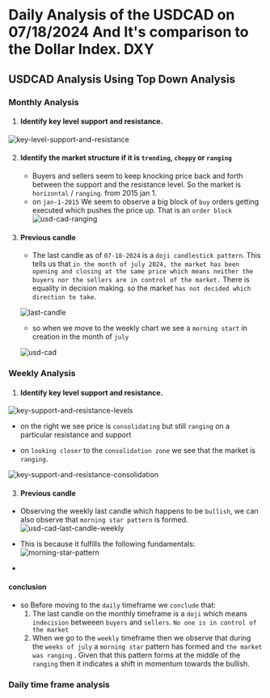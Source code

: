 # Daily Analysis of the USDCAD  on 07/18/2024 And It's comparison to the Dollar Index. DXY

## USDCAD Analysis Using Top Down Analysis

### Monthly Analysis
1) #### Identify key level support and resistance.
![key-level-support-and-resistance](./Assets/monthly-analysis-key-level-support-and-resistance.png)

2) #### Identify the market structure if it is `trending`, `choppy` or `ranging`
    - Buyers and sellers seem to keep knocking price back and forth between the support and the resistance level. So the market is `horizontal` / `ranging`. from 2015 jan 1. 
    - on `jan-1-2015` We seem to observe a big block of `buy` orders getting executed which pushes the price up. That is an `order block`
    ![usd-cad-ranging](./Assets/usd-cad-ranging.png)

3) #### Previous candle

    - The last candle as of `07-18-2024` is a `doji candlestick pattern`. This tells us that `in the month of july 2024, the market has been opening and closing at the same price which means neither the buyers nor the sellers are in control of the market.` There is equality in decision making. so the market `has not decided which direction to take`.

    ![last-candle](./Assets/usd-cad-last-candle.png)

    - so when we move to the weekly chart we see a `morning start` in creation in the month of `july`

    ![usd-cad](./Assets/usd-cad-july-swing-point.png)

### Weekly Analysis
1) #### Identify key level support and resistance.
![key-support-and-resistance-levels](./Assets/monthly-analysis-key-level-support-and-resistance.png)

- on the right we see price is `consolidating` but still `ranging` on a particular resistance and support

- on `looking closer` to the `consolidation zone` we see that the market is `ranging`.



![key-support-and-resistance-consolidation](./Assets/usd-cad-weekly-ranging-market.png)

3) #### Previous candle

- Observing the weekly last candle which happens to be `bullish`, we can also observe that `morning star pattern` is formed. 
![usd-cad-last-candle-weekly](./Assets/usd-cad-last-candle-weekly.png)

- This is because it fulfills the following fundamentals:
    ![morning-star-pattern](./Assets/morning-star-bullish%20reversal%20pattern.png)

- 

#### conclusion

- so Before moving to the `daily` timeframe we `conclude` that:
    1) The last candle on the monthly timeframe is a `doji` which means `indecision` betweeen `buyers` and `sellers`. `No one is in control of the market`
    2) When we go to the `weekly` timeframe then we observe that during the `weeks of july` a `morning star` pattern has formed and `the market was ranging` . Given that this pattern forms at the middle of the `ranging` then it indicates a shift in momentum towards the bullish.

### Daily time frame analysis




